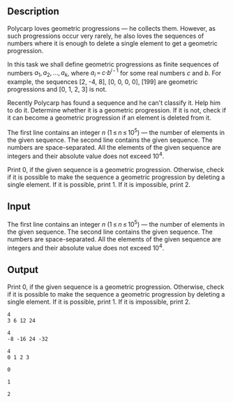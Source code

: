 ## Description

<div><p>Polycarp loves geometric progressions — he collects them. However, as such progressions occur very rarely, he also loves the sequences of numbers where it is enough to delete a single element to get a geometric progression.</p><p>In this task we shall define geometric progressions as finite sequences of numbers <span class="tex-span"><i>a</i><sub class="lower-index">1</sub>, <i>a</i><sub class="lower-index">2</sub>, ..., <i>a</i><sub class="lower-index"><i>k</i></sub></span>, where <span class="tex-span"><i>a</i><sub class="lower-index"><i>i</i></sub> = <i>c</i>·<i>b</i><sup class="upper-index"><i>i</i> - 1</sup></span> for some real numbers <span class="tex-span"><i>c</i></span> and <span class="tex-span"><i>b</i></span>. For example, the sequences [2, -4, 8], [0, 0, 0, 0], [199] are geometric progressions and [0, 1, 2, 3] is not.</p><p>Recently Polycarp has found a sequence and he can't classify it. Help him to do it. Determine whether it is a geometric progression. If it is not, check if it can become a geometric progression if an element is deleted from it.</p></div><div class="input-specification"><p>The first line contains an integer <span class="tex-span"><i>n</i></span> (<span class="tex-span">1 ≤ <i>n</i> ≤ 10<sup class="upper-index">5</sup></span>) — the number of elements in the given sequence. The second line contains the given sequence. The numbers are space-separated. All the elements of the given sequence are integers and their absolute value does not exceed <span class="tex-span">10<sup class="upper-index">4</sup></span>.</p></div><div class="output-specification"><p>Print <span class="tex-font-style-tt">0</span>, if the given sequence is a geometric progression. Otherwise, check if it is possible to make the sequence a geometric progression by deleting a single element. If it is possible, print <span class="tex-font-style-tt">1</span>. If it is impossible, print <span class="tex-font-style-tt">2</span>.</p></div>

## Input

<p>The first line contains an integer <span class="tex-span"><i>n</i></span> (<span class="tex-span">1 ≤ <i>n</i> ≤ 10<sup class="upper-index">5</sup></span>) — the number of elements in the given sequence. The second line contains the given sequence. The numbers are space-separated. All the elements of the given sequence are integers and their absolute value does not exceed <span class="tex-span">10<sup class="upper-index">4</sup></span>.</p>

## Output

<p>Print <span class="tex-font-style-tt">0</span>, if the given sequence is a geometric progression. Otherwise, check if it is possible to make the sequence a geometric progression by deleting a single element. If it is possible, print <span class="tex-font-style-tt">1</span>. If it is impossible, print <span class="tex-font-style-tt">2</span>.</p>





```input1
4
3 6 12 24

```




```input2
4
-8 -16 24 -32

```




```input3
4
0 1 2 3

```




```output1
0

```




```output2
1

```




```output3
2

```


